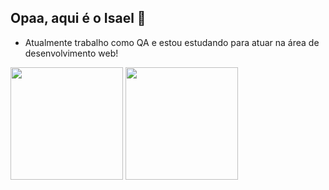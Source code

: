 ## Opaa, aqui é o Isael 👋

- Atualmente trabalho como QA e estou estudando para atuar na área de desenvolvimento web!
  
<div>
  <img height=180 src="https://github-readme-stats.vercel.app/api/top-langs/?username=isaelsoares&layout=compact&theme=aura">
  <img height=180 src="https://github-readme-stats.vercel.app/api?username=isaelsoares&theme=aura" />
</div>

<!--
**isaelsoares/isaelsoares** is a ✨ _special_ ✨ repository because its `README.md` (this file) appears on your GitHub profile.

Here are some ideas to get you started:

- 🔭 I’m currently working on ...
- 🌱 I’m currently learning ...
- 👯 I’m looking to collaborate on ...
- 🤔 I’m looking for help with ...
- 💬 Ask me about ...
- 📫 How to reach me: ...
- 😄 Pronouns: ...
- ⚡ Fun fact: ...
-->
